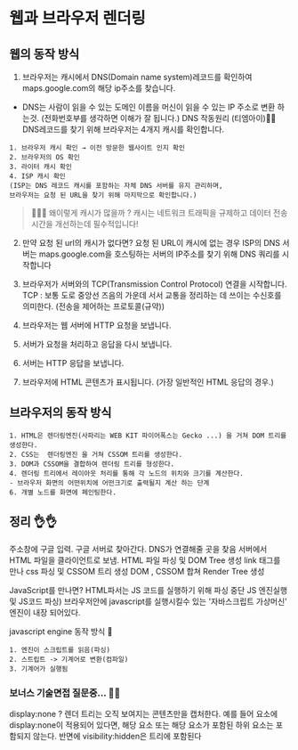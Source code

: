 # 웹과 브라우저 렌더링

## 웹의 동작 방식
1. 브라우저는 캐시에서 DNS(Domain name system)레코드를 확인하여 maps.google.com의 해당 ip주소를 찾습니다.
- DNS는 사람이 읽을 수 있는 도메인 이름을 머신이 읽을 수 있는 IP 주소로 변환 하는것. (전화번호부를 생각하면 이해가 잘 됩니다.)
DNS 작동원리 (티엠아이)🙌🙌
DNS레코드를 찾기 위해 브라우저는 4개지 캐시를 확인합니다.
````
1. 브라우저 캐시 확인 → 이전 방문한 웹사이트 인지 확인
2. 브라우저의 OS 확인
3. 라이터 캐시 확인
4. ISP 캐시 확인 
(ISP는 DNS 레코드 캐시를 포함하는 자체 DNS 서버를 유지 관리하며, 
브라우저는 요청 된 URL을 찾기 위해 마지막으로 확인합니다.)
````

> 🤷‍♀️🤷‍ 왜이렇게 캐시가 많을까 ? 캐시는 네트워크 트래픽을 규제하고 데이터 전송 시간을 개선하는데 필수적입니다!
2. 만약 요청 된 url의 캐시가 없다면?
요청 된 URL이 캐시에 없는 경우 ISP의 DNS 서버는 maps.google.com을 호스팅하는 서버의 IP주소를 찾기 위해 DNS 쿼리를 시작합니다

3. 브라우저가 서버와의 TCP(Transmission Control Protocol) 연결을 시작합니다.
 TCP : 보통 도로 중앙선 즈음의 가운데 서서 교통을 정리하는 데 쓰이는 수신호를 의미한다.
(전송을 제어하는 프로토콜(규약))
4. 브라우저는 웹 서버에 HTTP 요청을 보냅니다.
5. 서버가 요청을 처리하고 응답을 다시 보냅니다.
6. 서버는 HTTP 응답을 보냅니다.
7. 브라우저에 HTML 콘텐츠가 표시됩니다. (가장 일반적인 HTML 응답의 경우.)

## 브라우저의 동작 방식
````
1. HTML은 렌더링엔진(사파리는 WEB KIT 파이어폭스는 Gecko ...) 을 거쳐 DOM 트리를 생성한다.
2. CSS는  렌더링엔진 을 거쳐 CSSOM 트리를 생성한다.
3. DOM과 CSSOM을 결합하여 렌더링 트리를 형성한다.
4. 렌더링 트리에서 레이아웃 처리를 통해 각 노드의 위치와 크기를 계산한다.
- 브라우저 화면의 어떤위치에 어떤크기로 출력될지 계산 하는 단계
6. 개별 노드를 화면에 페인팅한다.
````

## 정리 👌👌
주소창에 구글 입력.
구글 서버로 찾아간다.
DNS가 연결해줄 곳을 찾음
서버에서 HTML 파일을 클라이언트로 보냄.
HTML 파일 파싱 및 DOM Tree 생성
link 태그를 만나 css 파싱 및 CSSOM 트리 생성
DOM , CSSOM 합쳐 Render Tree 생성

JavaScript를 만나면? HTML파서는 JS 코드를 실행하기 위해 파싱 중단
JS 엔진실행 및 JS코드 파싱)
브라우저안에 javascript를 실행시킬수 있는 '자바스크립트 가상머신' 엔진이 내장 되어있다.

javascript engine 동작 방식 👏
```
1. 엔진이 스크립트를 읽음(파싱)
2. 스트립트 -> 기계어로 변환(컴파일)
3. 기계어가 실행됨
```

### 보너스 기술면접 질문중... 🎨🎨
display:none ? 
렌더 트리는 오직 보여지는 콘텐츠만을 캡처한다. 예를 들어 요소에 display:none이 적용되어 있다면, 
해당 요소 또는 해당 요소가 포함된 하위 요소는 포함되지 않는다. 반면에 visibility:hidden은 트리에 포함된다
